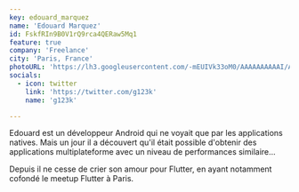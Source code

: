 ```yaml
---
key: edouard_marquez
name: 'Edouard Marquez'
id: FskfRIn9B0V1rQ9rca4QERaw5Mq1
feature: true
company: 'Freelance'
city: 'Paris, France'
photoURL: 'https://lh3.googleusercontent.com/-mEUIVk33oM0/AAAAAAAAAAI/AAAAAAABPEk/iY71eaEL1qc/photo.jpg'
socials:
  - icon: twitter
    link: 'https://twitter.com/g123k'
    name: 'g123k'

---
```


Edouard est un développeur Android qui ne voyait que par les applications natives.
Mais un jour il a découvert qu'il était possible d'obtenir des applications multiplateforme avec un niveau de performances similaire...

Depuis il ne cesse de crier son amour pour Flutter, en ayant notamment cofondé le meetup Flutter à Paris.

